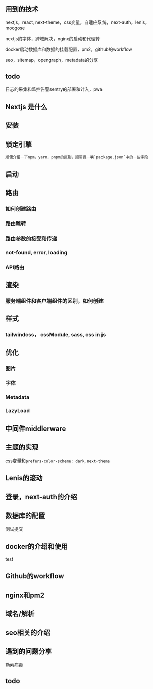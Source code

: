 ## 用到的技术

nextjs，react, next-theme，css变量，自适应系统，next-auth，lenis，moogose

nextjs的字体，跨域解决，nginx的启动和代理转

docker启动数据库和数据的挂载配置，pm2，github的workflow

seo，sitemap，opengraph，metadata的分享


## todo

日志的采集和监控告警sentry的部署和计入，pwa


## Nextjs 是什么

## 安装

## 锁定引擎

    顺便介绍一下npm，yarn，pnpm的区别，顺带提一嘴`package.json`中的一些字段

## 启动

## 路由

### 如何创建路由

### 路由跳转

### 路由参数的接受和传递

### not-found, error, loading

### API路由

## 渲染

### 服务端组件和客户端组件的区别，如何创建

## 样式

### tailwindcss， cssModule, sass, css in js

## 优化

### 图片

### 字体

### Metadata

### LazyLoad

## 中间件middlerware

## 主题的实现

css变量和`prefers-color-scheme: dark`, `next-theme`

## Lenis的滚动

## 登录，next-auth的介绍

## 数据库的配置
测试提交

## docker的介绍和使用
test
## Github的workflow

## nginx和pm2

## 域名/解析

## seo相关的介绍

## 遇到的问题分享

勒索病毒

## todo